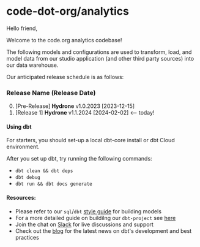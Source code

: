 # code-dot-org/analytics

Hello friend,

Welcome to the code.org analytics codebase! 

The following models and configurations are used to transform, load, and model data from our studio application (and other third party sources) into our data warehouse. 

Our anticipated release schedule is as follows:

### Release Name (Release Date)
0. [Pre-Release] **Hydrone** v1.0.2023   [2023-12-15]
1. [Release 1] **Hydrone** v1.1.2024     [2024-02-02] <-- today!


#### Using dbt
For starters, you should set-up a local dbt-core install or dbt Cloud environment.

After you set up dbt, try running the following commands:

* `dbt clean && dbt deps`
* `dbt debug`
* `dbt run && dbt docs generate`

#### Resources:
* Please refer to our `sql`/`dbt` [style guide](https://docs.getdbt.com/best-practices/how-we-style/1-how-we-style-our-dbt-models) for building models
* For a more detailed guide on buildilng our `dbt-project` see [here](https://handbook.gitlab.com/handbook/business-technology/data-team/platform/dbt-guide/)
* Join the chat on [Slack](getdbt.slack.com) for live discussions and support
* Check out the [blog](https://docs.getdbt.com/blog) for the latest news on dbt's development and best practices
